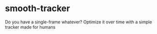 # smooth-tracker
Do you have a single-frame whatever? Optimize it over time with a simple tracker made for humans
